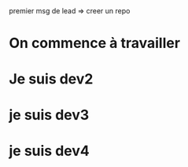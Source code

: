 ##
premier msg de lead => creer un repo

# On commence à travailler

# Je suis dev2

# je suis dev3


# je suis dev4